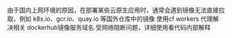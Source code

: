 由于国内上网环境的原因，在部署某些云原生应用时，通常会遇到镜像无法直接拉取，例如 k8s.io、gcr.io、quay.io 等国外仓库中的镜像
使用cf workers 代理解决相关 dockerhub镜像服务域名 受网络阻断问题，详细使用看代码内部解释
